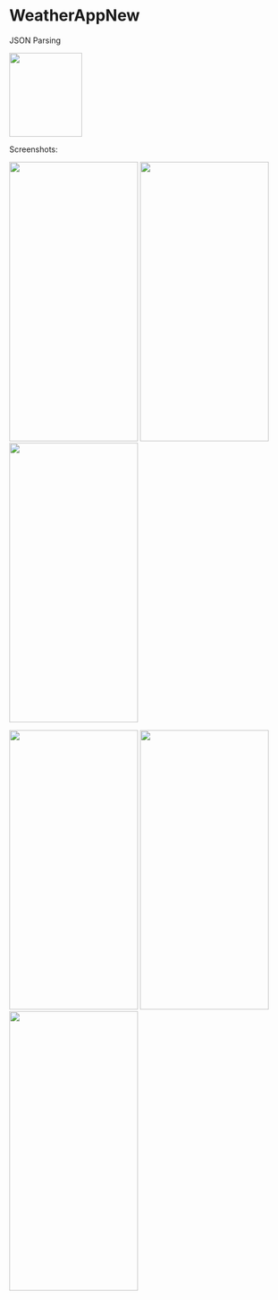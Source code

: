 # WeatherAppNew
JSON Parsing

<p>
<img src="https://user-images.githubusercontent.com/107529020/181051196-c8a9fd74-1cac-4d59-9820-21fc9bcc1751.png" height="150" width="130"/>
<p>

 Screenshots:
 <p>
<img src="https://user-images.githubusercontent.com/107529020/181052695-26361769-613c-42c4-b410-29fb856e0302.png" height="500" width="230"/> 
<img src="https://user-images.githubusercontent.com/107529020/181054628-181482dd-6130-4940-abe2-0cb6949f1bc8.png" height="500" width="230"/>
<img src="https://user-images.githubusercontent.com/107529020/181055364-0d66e49e-7317-4b6e-bd9b-d1f9e749aca6.png" height="500" width="230"/>
 <p>
<img src="https://user-images.githubusercontent.com/107529020/181056110-2ba87773-ec2f-43db-b014-c20ce3a6c522.png" height="500" width="230"/>
<img src="https://user-images.githubusercontent.com/107529020/181056575-a8e373e6-62a8-4de5-967e-15c139f9a743.png" height="500" width="230"/>
<img src="https://user-images.githubusercontent.com/107529020/181056590-bdb678a3-c1e1-448b-a64e-a52cb8dedb33.png" height="500" width="230"/>

